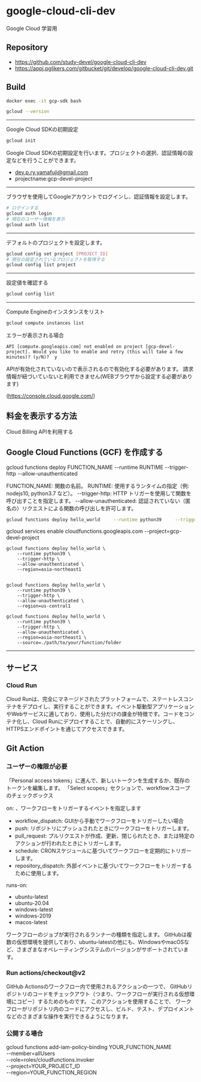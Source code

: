 # google-cloud-cli-dev

Google Cloud 学習用

## Repository

- https://github.com/study-devel/google-cloud-cli-dev
- https://appj.pglikers.com/gitbucket/git/develop/google-cloud-cli-dev.git


## Build


```bash
docker exec -it gcp-sdk bash
```


```bash
gcloud --version
```
---

Google Cloud SDKの初期設定

```bash
gcloud init
```

Google Cloud SDKの初期設定を行います。プロジェクトの選択、認証情報の設定などを行うことができます。

- dev.p.ry.yamafuji@gmail.com
- projectname:gcp-devel-project

--- 

 ブラウザを使用してGoogleアカウントでログインし、認証情報を設定します。

```bash
# ログインする
gcloud auth login
# 現在のユーザー情報を表示
gcloud auth list
```

--- 

デフォルトのプロジェクトを設定します。

```bash
gcloud config set project [PROJECT_ID]
# 現在の設定されているプロジェクトを取得する
gcloud config list project
```

--- 

設定値を確認する

```bash
gcloud config list
```

--- 


Compute Engineのインスタンスをリスト

```bash
gcloud compute instances list
```

エラーが表示される場合

```
API [compute.googleapis.com] not enabled on project [gcp-devel-project]. Would you like to enable and retry (this will take a few minutes)? (y/N)?  y
```

APIが有効化されていないので表示されるので有効化する必要があります。
請求情報が紐づいていないと利用できません(WEBブラウザから設定する必要があります)

(https://console.cloud.google.com/)


## 料金を表示する方法

Cloud Billing APIを利用する


## Google Cloud Functions (GCF) を作成する

gcloud functions deploy FUNCTION_NAME --runtime RUNTIME --trigger-http --allow-unauthenticated

FUNCTION_NAME: 関数の名前。
RUNTIME: 使用するランタイムの指定（例: nodejs10, python3.7 など）。
--trigger-http: HTTP トリガーを使用して関数を呼び出すことを指定します。
--allow-unauthenticated: 認証されていない（匿名の）リクエストによる関数の呼び出しを許可します。

```bash
gcloud functions deploy hello_world     --runtime python39     --trigger-http     --allow-unauthenticated     --region=asia-northeast1 
```

gcloud services enable cloudfunctions.googleapis.com --project=gcp-devel-project

```
gcloud functions deploy hello_world \
    --runtime python39 \
    --trigger-http \
    --allow-unauthenticated \
    --region=asia-northeast1 


gcloud functions deploy hello_world \
    --runtime python39 \
    --trigger-http \
    --allow-unauthenticated \
    --region=us-central1

gcloud functions deploy hello_world \
    --runtime python39 \
    --trigger-http \
    --allow-unauthenticated \
    --region=asia-northeast1 \
    --source=./path/to/your/function/folder
```

---

## サービス

### Cloud Run

Cloud Runは、完全にマネージドされたプラットフォームで、ステートレスコンテナをデプロイし、実行することができます。イベント駆動型アプリケーションやWebサービスに適しており、使用した分だけの課金が特徴です。コードをコンテナ化し、Cloud Runにデプロイすることで、自動的にスケーリングし、HTTPSエンドポイントを通じてアクセスできます。

## Git Action

### ユーザーの権限が必要

「Personal access tokens」に進んで、新しいトークンを生成するか、既存のトークンを編集します。
「Select scopes」セクションで、workflowスコープのチェックボックス

on: 、ワークフローをトリガーするイベントを指定します

 - workflow_dispatch: GUIから手動でワークフローをトリガーしたい場合
 - push: リポジトリにプッシュされたときにワークフローをトリガーします。
 - pull_request: プルリクエストが作成、更新、閉じられたとき、または特定のアクションが行われたときにトリガーします。
 - schedule: CRONスケジュールに基づいてワークフローを定期的にトリガーします。
 - repository_dispatch: 外部イベントに基づいてワークフローをトリガーするために使用します。

runs-on:

 - ubuntu-latest
 - ubuntu-20.04
 - windows-latest
 - windows-2019
 - macos-latest

ワークフローのジョブが実行されるランナーの種類を指定します。
GitHubは複数の仮想環境を提供しており、ubuntu-latestの他にも、WindowsやmacOSなど、さまざまなオペレーティングシステムのバージョンがサポートされています。

### Run actions/checkout@v2

GitHub Actionsのワークフロー内で使用されるアクションの一つで、
GitHubリポジトリのコードをチェックアウト（つまり、ワークフローが実行される仮想環境にコピー）するためのものです。
このアクションを使用することで、
ワークフローがリポジトリ内のコードにアクセスし、ビルド、テスト、デプロイメントなどのさまざまな操作を実行できるようになります。

### 公開する場合

gcloud functions add-iam-policy-binding YOUR_FUNCTION_NAME \
  --member=allUsers \
  --role=roles/cloudfunctions.invoker \
  --project=YOUR_PROJECT_ID \
  --region=YOUR_FUNCTION_REGION